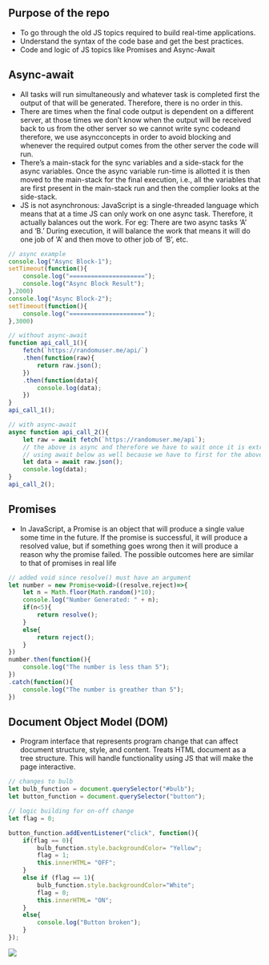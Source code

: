## Purpose of the repo
- To go through the old JS topics required to build real-time applications.
- Understand the syntax of the code base and get the best practices.
- Code and logic of JS topics like Promises and Async-Await

## Async-await
- All tasks will run simultaneously and whatever task is completed first the output of that will be generated. Therefore, there is no order in this.
- There are times when the final code output is dependent on a different server, at those times we don’t know when the output will be received back to us from the other server so we cannot write sync codeand therefore, we use asyncconcepts in order to avoid blocking and whenever the required output comes from the other server the code will run.
- There’s a main-stack for the sync variables and a side-stack for the async variables. Once the async variable run-time is allotted it is then moved to the main-stack for the final execution, i.e., all the variables that are first present in the main-stack run and then the complier looks at the side-stack.
- JS is not asynchronous: JavaScript is a single-threaded language which means that at a time JS can only work on one async task. Therefore, it actually balances out the work. 
For eg: There are two async tasks ‘A’ and ‘B.’ During execution, it will balance the work that means it will do one job of ‘A’ and then move to other job of ‘B’, etc.

```js
// async example
console.log("Async Block-1");
setTimeout(function(){
    console.log("=====================");
    console.log("Async Block Result");
},2000)
console.log("Async Block-2");
setTimeout(function(){
    console.log("=====================");
},3000)

// without async-await
function api_call_1(){
    fetch(`https://randomuser.me/api/`)
    .then(function(raw){
        return raw.json();
    })
    .then(function(data){
        console.log(data);
    })
}
api_call_1();

// with async-await
async function api_call_2(){
    let raw = await fetch(`https://randomuser.me/api`);
    // the above is async and therefore we have to wait once it is extracted in raw
    // using await below as well because we have to first for the above data to be extracted
    let data = await raw.json();
    console.log(data);
}
api_call_2();
```

## Promises 
- In JavaScript, a Promise is an object that will produce a single value some time in the future. If the promise is successful, it will produce a resolved value, but if something goes wrong then it will produce a reason why the promise failed. The possible outcomes here are similar to that of promises in real life
```js
// added void since resolve() must have an argument
let number = new Promise<void>((resolve,reject)=>{
    let n = Math.floor(Math.random()*10);
    console.log("Number Generated: " + n);
    if(n<5){
        return resolve();
    }
    else{
        return reject();
    }
})
number.then(function(){
    console.log("The number is less than 5");
})
.catch(function(){
    console.log("The number is greather than 5");
})
```

## Document Object Model (DOM)
- Program interface that represents program change that can affect document structure, style, and content. Treats HTML document as a tree structure. This will handle functionality using JS that will make the page interactive.

```js
// changes to bulb
let bulb_function = document.querySelector("#bulb");
let button_function = document.querySelector("button");

// logic building for on-off change
let flag = 0;

button_function.addEventListener("click", function(){
    if(flag == 0){
        bulb_function.style.backgroundColor= "Yellow";
        flag = 1;
        this.innerHTML= "OFF";
    }
    else if (flag == 1){
        bulb_function.style.backgroundColor="White";
        flag = 0;
        this.innerHTML= "ON";
    }
    else{
        console.log("Button broken");
    }
});
```

![](https://github.com/Swap-Nova/JS-Reinvigorate/blob/main/crash/README.gif)
